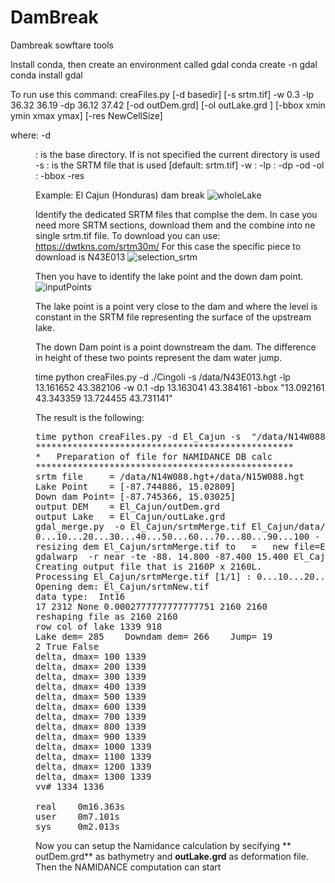# DamBreak
Dambreak sowftare tools


Install conda, then create an environment  called gdal
conda create -n gdal
conda install gdal




To run use this command:
creaFiles.py [-d basedir] [-s srtm.tif] -w  0.3 -lp 36.32  36.19 -dp 36.12 37.42 [-od outDem.grd]  [-ol outLake.grd ]  [-bbox xmin ymin xmax ymax] [-res NewCellSize]

where:
-d <dir>:  is the base directory. If is not specified the current directory is used
-s <fname>:  is the SRTM file that is used [default:  srtm.tif]
-w <sizeKM>:
-lp <lon lat>:
-dp <lon lat> 
-od <output dem grid>
-ol <output Lake grid>:
-bbox <xmin ymin xmax ymax>
-res <NewCellSize>


Example: El Cajun (Honduras) dam break
![wholeLake](https://user-images.githubusercontent.com/10267112/218803450-b19dd755-7849-4dbd-8264-bc1da0de5dc0.png)

Identify the dedicated SRTM files that complse the dem. In case you need more SRTM sections, download them and the combine into ne single srtm.tif file.
To download you can use:  https://dwtkns.com/srtm30m/
For this case the specific piece to download is N43E013
![selection_srtm](https://user-images.githubusercontent.com/10267112/218966318-7aab2e1d-c40d-460a-a218-9949566eaf04.JPG)

Then you have to identify the lake point and the down dam point.  
![inputPoints](https://user-images.githubusercontent.com/10267112/218804799-ba885bbf-09b8-4e9b-ab7a-d7f8d520805b.png)

The lake point is a point very close to the dam and where the level is constant in the SRTM file representing the surface of the upstream lake.

The down Dam point is a point downstream the dam. The difference in height of these two points represent the dam water jump.

time python creaFiles.py -d ./Cingoli -s /data/N43E013.hgt -lp  13.161652  43.382106 -w 0.1 -dp  13.163041  43.384161   -bbox "13.092161  43.343359 13.724455  43.731141"

The result is the following:
<pre>
time python creaFiles.py -d El_Cajun -s  "/data/N14W088.hgt+/data/N15W088.hgt"  -w 0.06  -lp -87.744886  15.02809  -dp -87.745366  15.030250 -bbox "-88. 14.800 -87.400 15.400"
*************************************************
*   Preparation of file for NAMIDANCE DB calc
*************************************************
srtm file     = /data/N14W088.hgt+/data/N15W088.hgt
Lake Point    = [-87.744886, 15.02809]
Down dam Point= [-87.745366, 15.03025]
output DEM    = El_Cajun/outDem.grd
output Lake   = El_Cajun/outLake.grd
gdal_merge.py  -o El_Cajun/srtmMerge.tif El_Cajun/data/N14W088.hgt El_Cajun/data/N15W088.hgt
0...10...20...30...40...50...60...70...80...90...100 - done.
resizing dem El_Cajun/srtmMerge.tif to   =   new file=El_Cajun/srtmNew.tif  to: -88. 14.800 -87.400 15.400
gdalwarp  -r near -te -88. 14.800 -87.400 15.400 El_Cajun/srtmMerge.tif El_Cajun/srtmNew.tif
Creating output file that is 2160P x 2160L.
Processing El_Cajun/srtmMerge.tif [1/1] : 0...10...20...30...40...50...60...70...80...90...100 - done.
Opening dem: El_Cajun/srtmNew.tif
data type:  Int16
17 2312 None 0.0002777777777777751 2160 2160
reshaping file as 2160 2160
row col of lake 1339 918
Lake dem= 285    Downdam dem= 266    Jump= 19
2 True False
delta, dmax= 100 1339
delta, dmax= 200 1339
delta, dmax= 300 1339
delta, dmax= 400 1339
delta, dmax= 500 1339
delta, dmax= 600 1339
delta, dmax= 700 1339
delta, dmax= 800 1339
delta, dmax= 900 1339
delta, dmax= 1000 1339
delta, dmax= 1100 1339
delta, dmax= 1200 1339
delta, dmax= 1300 1339
vv# 1334 1336

real    0m16.363s
user    0m7.101s
sys     0m2.013s
</pre>

  Now you can setup the Namidance calculation by secifying ** outDem.grd** as bathymetry and **outLake.grd** as deformation file. Then the NAMIDANCE computation can start
 
  
